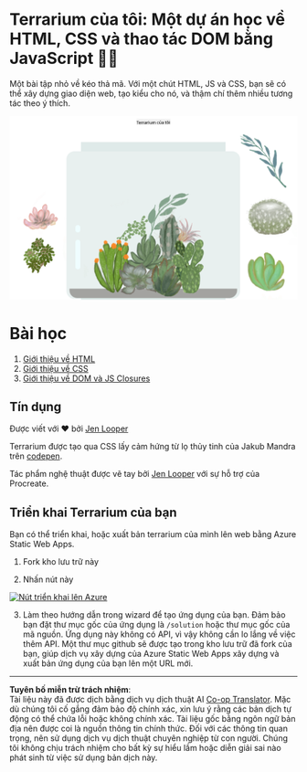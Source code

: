 <!--
CO_OP_TRANSLATOR_METADATA:
{
  "original_hash": "7965cd2bc5dc92ad888dc4c6ab2ab70a",
  "translation_date": "2025-08-27T22:55:36+00:00",
  "source_file": "3-terrarium/README.md",
  "language_code": "vi"
}
-->
# Terrarium của tôi: Một dự án học về HTML, CSS và thao tác DOM bằng JavaScript 🌵🌱

Một bài tập nhỏ về kéo thả mã. Với một chút HTML, JS và CSS, bạn sẽ có thể xây dựng giao diện web, tạo kiểu cho nó, và thậm chí thêm nhiều tương tác theo ý thích.

![terrarium của tôi](../../../translated_images/screenshot_gray.0c796099a1f9f25e40aa55ead81f268434c00af30d7092490759945eda63067d.vi.png)

# Bài học

1. [Giới thiệu về HTML](./1-intro-to-html/README.md)
2. [Giới thiệu về CSS](./2-intro-to-css/README.md)
3. [Giới thiệu về DOM và JS Closures](./3-intro-to-DOM-and-closures/README.md)

## Tín dụng

Được viết với ♥️ bởi [Jen Looper](https://www.twitter.com/jenlooper)

Terrarium được tạo qua CSS lấy cảm hứng từ lọ thủy tinh của Jakub Mandra trên [codepen](https://codepen.io/Rotarepmi/pen/rjpNZY).

Tác phẩm nghệ thuật được vẽ tay bởi [Jen Looper](http://jenlooper.com) với sự hỗ trợ của Procreate.

## Triển khai Terrarium của bạn

Bạn có thể triển khai, hoặc xuất bản terrarium của mình lên web bằng Azure Static Web Apps.

1. Fork kho lưu trữ này

2. Nhấn nút này

[![Nút triển khai lên Azure](https://aka.ms/deploytoazurebutton)](https://portal.azure.com/?feature.customportal=false&WT.mc_id=academic-77807-sagibbon#create/Microsoft.StaticApp)

3. Làm theo hướng dẫn trong wizard để tạo ứng dụng của bạn. Đảm bảo bạn đặt thư mục gốc của ứng dụng là `/solution` hoặc thư mục gốc của mã nguồn. Ứng dụng này không có API, vì vậy không cần lo lắng về việc thêm API. Một thư mục github sẽ được tạo trong kho lưu trữ đã fork của bạn, giúp dịch vụ xây dựng của Azure Static Web Apps xây dựng và xuất bản ứng dụng của bạn lên một URL mới.

---

**Tuyên bố miễn trừ trách nhiệm**:  
Tài liệu này đã được dịch bằng dịch vụ dịch thuật AI [Co-op Translator](https://github.com/Azure/co-op-translator). Mặc dù chúng tôi cố gắng đảm bảo độ chính xác, xin lưu ý rằng các bản dịch tự động có thể chứa lỗi hoặc không chính xác. Tài liệu gốc bằng ngôn ngữ bản địa nên được coi là nguồn thông tin chính thức. Đối với các thông tin quan trọng, nên sử dụng dịch vụ dịch thuật chuyên nghiệp từ con người. Chúng tôi không chịu trách nhiệm cho bất kỳ sự hiểu lầm hoặc diễn giải sai nào phát sinh từ việc sử dụng bản dịch này.